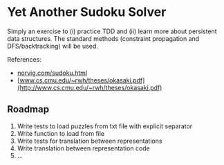 
Yet Another Sudoku Solver
===================================================

Simply an exercise to (i) practice TDD and (ii) learn more
about persistent data structures. The standard methods (constraint
propagation and DFS/backtracking) will be used.

References:
* [norvig.com/sudoku.html](http://norvig.com/sudoku.html)
* [www.cs.cmu.edu/~rwh/theses/okasaki.pdf](http://www.cs.cmu.edu/~rwh/theses/okasaki.pdf)

Roadmap
---------------------------------------------------
1. Write tests to load puzzles from txt file with explicit separator
2. Write function to load from file
3. Write tests for translation between representations
4. Write translation between representation code
5. ...

